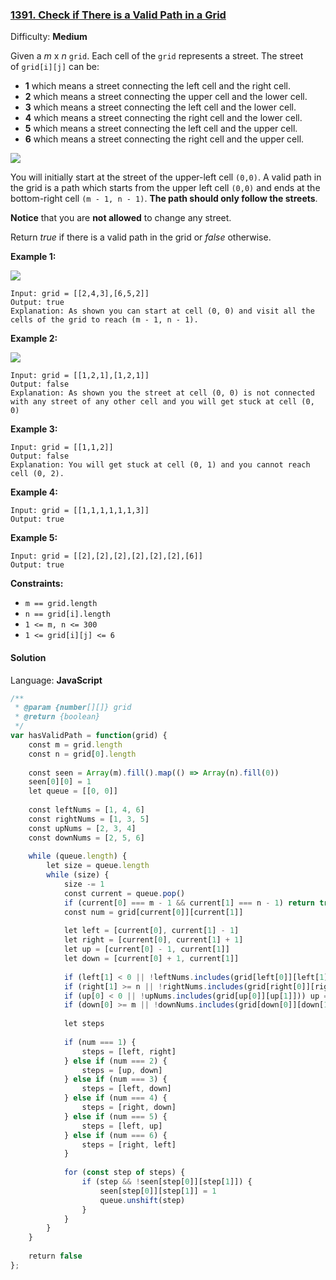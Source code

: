 ### [1391\. Check if There is a Valid Path in a Grid](https://leetcode.com/problems/check-if-there-is-a-valid-path-in-a-grid/)

Difficulty: **Medium**

Given a _m_ x _n_ `grid`. Each cell of the `grid` represents a street. The street of `grid[i][j]` can be:

*   **1** which means a street connecting the left cell and the right cell.
*   **2** which means a street connecting the upper cell and the lower cell.
*   **3** which means a street connecting the left cell and the lower cell.
*   **4** which means a street connecting the right cell and the lower cell.
*   **5** which means a street connecting the left cell and the upper cell.
*   **6** which means a street connecting the right cell and the upper cell.

![](https://assets.leetcode.com/uploads/2020/03/05/main.png)

You will initially start at the street of the upper-left cell `(0,0)`. A valid path in the grid is a path which starts from the upper left cell `(0,0)` and ends at the bottom-right cell `(m - 1, n - 1)`. **The path should only follow the streets**.

**Notice** that you are **not allowed** to change any street.

Return _true_ if there is a valid path in the grid or _false_ otherwise.

**Example 1:**

![](https://assets.leetcode.com/uploads/2020/03/05/e1.png)

```
Input: grid = [[2,4,3],[6,5,2]]
Output: true
Explanation: As shown you can start at cell (0, 0) and visit all the cells of the grid to reach (m - 1, n - 1).
```

**Example 2:**

![](https://assets.leetcode.com/uploads/2020/03/05/e2.png)

```
Input: grid = [[1,2,1],[1,2,1]]
Output: false
Explanation: As shown you the street at cell (0, 0) is not connected with any street of any other cell and you will get stuck at cell (0, 0)
```

**Example 3:**

```
Input: grid = [[1,1,2]]
Output: false
Explanation: You will get stuck at cell (0, 1) and you cannot reach cell (0, 2).
```

**Example 4:**

```
Input: grid = [[1,1,1,1,1,1,3]]
Output: true
```

**Example 5:**

```
Input: grid = [[2],[2],[2],[2],[2],[2],[6]]
Output: true
```

**Constraints:**

*   `m == grid.length`
*   `n == grid[i].length`
*   `1 <= m, n <= 300`
*   `1 <= grid[i][j] <= 6`


#### Solution

Language: **JavaScript**

```javascript
/**
 * @param {number[][]} grid
 * @return {boolean}
 */
var hasValidPath = function(grid) {
    const m = grid.length
    const n = grid[0].length
    
    const seen = Array(m).fill().map(() => Array(n).fill(0))
    seen[0][0] = 1
    let queue = [[0, 0]]
    
    const leftNums = [1, 4, 6]
    const rightNums = [1, 3, 5]
    const upNums = [2, 3, 4]
    const downNums = [2, 5, 6]
    
    while (queue.length) {
        let size = queue.length
        while (size) {
            size -= 1
            const current = queue.pop()
            if (current[0] === m - 1 && current[1] === n - 1) return true
            const num = grid[current[0]][current[1]]
            
            let left = [current[0], current[1] - 1]
            let right = [current[0], current[1] + 1]
            let up = [current[0] - 1, current[1]]
            let down = [current[0] + 1, current[1]]
​
            if (left[1] < 0 || !leftNums.includes(grid[left[0]][left[1]])) left = null
            if (right[1] >= n || !rightNums.includes(grid[right[0]][right[1]])) right = null
            if (up[0] < 0 || !upNums.includes(grid[up[0]][up[1]])) up = null
            if (down[0] >= m || !downNums.includes(grid[down[0]][down[1]])) down = null
​
            let steps
            
            if (num === 1) {
                steps = [left, right]
            } else if (num === 2) {
                steps = [up, down]
            } else if (num === 3) {
                steps = [left, down]
            } else if (num === 4) {
                steps = [right, down]
            } else if (num === 5) {
                steps = [left, up]
            } else if (num === 6) {
                steps = [right, left]
            }
            
            for (const step of steps) {
                if (step && !seen[step[0]][step[1]]) {
                    seen[step[0]][step[1]] = 1
                    queue.unshift(step)
                }
            }
        }
    }
    
    return false
};
```